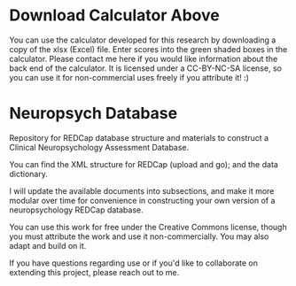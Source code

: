 # Download Calculator Above
You can use the calculator developed for this research by downloading a copy of the xlsx (Excel) file. 
Enter scores into the green shaded boxes in the calculator.
Please contact me here if you would like information about the back end of the calculator.
It is licensed under a CC-BY-NC-SA license, so you can use it for non-commercial uses freely if you attribute it! :) 

# Neuropsych Database
Repository for REDCap database structure and materials to construct a Clinical Neuropsychology Assessment Database. 

You can find the XML structure for REDCap (upload and go); and the data dictionary. 

I will update the available documents into subsections, and make it more modular over time for convenience in constructing your own version of a neuropsychology REDCap database. 

You can use this work for free under the Creative Commons license, though you must attribute the work and use it non-commercially. You may also adapt and build on it. 

If you have questions regarding use or if you'd like to collaborate on extending this project, please reach out to me.
